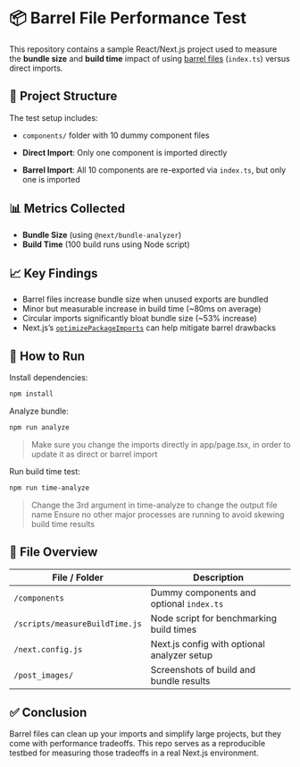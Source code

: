 # 📦 Barrel File Performance Test

This repository contains a sample React/Next.js project used to measure the **bundle size** and **build time** impact of using [barrel files](https://basarat.gitbook.io/typescript/main-1/barrel) (`index.ts`) versus direct imports.

## 🧪 Project Structure

The test setup includes:

- `components/` folder with 10 dummy component files

-   **Direct Import**: Only one component is imported directly
-   **Barrel Import**: All 10 components are re-exported via `index.ts`, but only one is imported

## 📊 Metrics Collected

- **Bundle Size** (using `@next/bundle-analyzer`)
- **Build Time** (100 build runs using Node script)
  
## 📈 Key Findings

- Barrel files increase bundle size when unused exports are bundled
- Minor but measurable increase in build time (~80ms on average)
- Circular imports significantly bloat bundle size (~53% increase)
- Next.js’s [`optimizePackageImports`](https://vercel.com/blog/how-we-optimized-package-imports-in-next-js#measuring-performance-improvements) can help mitigate barrel drawbacks

## 🔧 How to Run

Install dependencies:

```bash
npm install
```

Analyze bundle:

```bash
npm run analyze
```
> Make sure you change the imports directly in app/page.tsx, in order to update it as direct or barrel import

Run build time test:

```bash
npm run time-analyze
```
> Change the 3rd argument in time-analyze to change the output file name
> Ensure no other major processes are running to avoid skewing build time results

## 📁 File Overview

| File / Folder            | Description                                 |
|--------------------------|---------------------------------------------|
| `/components`            | Dummy components and optional `index.ts`    |
| `/scripts/measureBuildTime.js` | Node script for benchmarking build times |
| `/next.config.js`        | Next.js config with optional analyzer setup |
| `/post_images/`          | Screenshots of build and bundle results     |

## ✅ Conclusion

Barrel files can clean up your imports and simplify large projects, but they come with performance tradeoffs. This repo serves as a reproducible testbed for measuring those tradeoffs in a real Next.js environment.
